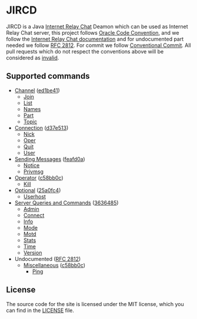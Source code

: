 # JIRCD

JIRCD is a Java [Internet Relay Chat](https://wikipedia.org/wiki/Internet_Relay_Chat) Deamon which can be used as Internet Relay Chat server,
this project follows [Oracle Code Convention](https://www.oracle.com/java/technologies/javase/codeconventions-contents.html), 
and we follow the [Internet Relay Chat documentation](https://modern.ircdocs.horse/index.html) 
and for undocumented part needed we follow [RFC 2812](https://datatracker.ietf.org/doc/html/rfc2812).
For commit we follow [Conventional Commit](https://www.conventionalcommits.org/en/v1.0.0/).
All pull requests which do not respect the conventions above will be considered as [invalid](https://github.com/enimaloc/jircd/issues?q=label%3Ainvalid).

## Supported commands

- [Channel](https://modern.ircdocs.horse/index.html#channel-operations) ([ed1be41](https://github.com/enimaloc/jircd/commit/ed1be41f01481f007ba83e352e58f1af84a13642))
  - [Join](https://modern.ircdocs.horse/index.html#join-message)
  - [List](https://modern.ircdocs.horse/index.html#list-message)
  - [Names](https://modern.ircdocs.horse/index.html#names-message)
  - [Part](https://modern.ircdocs.horse/index.html#part-message)
  - [Topic](https://modern.ircdocs.horse/index.html#topic-message)
- [Connection](https://modern.ircdocs.horse/index.html#connection-messages) ([d37e513](https://github.com/enimaloc/jircd/commit/d37e51341e1e9193b7c7343c3c19ce9f44c023bb))
  - [Nick](https://modern.ircdocs.horse/index.html#nick-message)
  - [Oper](https://modern.ircdocs.horse/index.html#oper-message)
  - [Quit](https://modern.ircdocs.horse/index.html#quit-message)
  - [User](https://modern.ircdocs.horse/index.html#user-message)
- [Sending Messages](https://modern.ircdocs.horse/index.html#sending-messages) ([feafd0a](https://github.com/enimaloc/jircd/commit/feafd0a467cff85bfa04dd41342a6b66b5a666e6))
  - [Notice](https://modern.ircdocs.horse/index.html#notice-message)
  - [Privmsg](https://modern.ircdocs.horse/index.html#privmsg-message)
- [Operator](https://modern.ircdocs.horse/index.html#operator-messages) ([c58bb0c](https://github.com/enimaloc/jircd/commit/c58bb0c1fde1d16c240a81fb25cb27f27f50c8e9))
  - [Kill](https://modern.ircdocs.horse/index.html#kill-message)
- [Optional](https://modern.ircdocs.horse/index.html#optional-messages) ([25a0fc4](https://github.com/enimaloc/jircd/commit/25a0fc4de3c9cc08133e9d5943cdaf47de2be5b6))
  - [Userhost](https://modern.ircdocs.horse/index.html#userhost-message)
- [Server Queries and Commands](https://modern.ircdocs.horse/index.html#server-queries-and-commands) ([3636485](https://github.com/enimaloc/jircd/commit/363648516b2323af0b3b952f3f558612328deb2a))
  - [Admin](https://modern.ircdocs.horse/index.html#admin-message)
  - [Connect](https://modern.ircdocs.horse/index.html#connect-message)
  - [Info](https://modern.ircdocs.horse/index.html#info-message)
  - [Mode](https://modern.ircdocs.horse/index.html#mode-message)
  - [Motd](https://modern.ircdocs.horse/index.html#motd-message)
  - [Stats](https://modern.ircdocs.horse/index.html#stats-message)
  - [Time](https://modern.ircdocs.horse/index.html#time-message)
  - [Version](https://modern.ircdocs.horse/index.html#version-message)
- Undocumented ([RFC 2812](https://datatracker.ietf.org/doc/html/rfc2812))
  - [Miscellaneous](https://datatracker.ietf.org/doc/html/rfc2812#section-3.7) ([c58bb0c](https://github.com/enimaloc/jircd/commit/c58bb0c1fde1d16c240a81fb25cb27f27f50c8e9))
    - [Ping](https://datatracker.ietf.org/doc/html/rfc2812#section-3.7.2)

## License

The source code for the site is licensed under the MIT license, which you can find in
the [LICENSE](LICENCE) file.